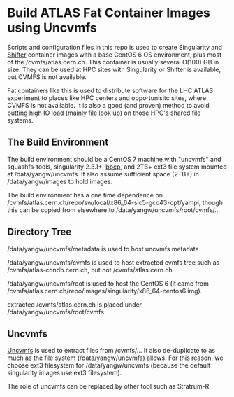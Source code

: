 # Build ATLAS Fat Container Images using Uncvmfs
Scripts and configuration files in this repo is used to create Singularity and [Shifter](https://github.com/NERSC/shifter) container images with a base CentOS 6 OS environment, plus most of the /cvmfs/atlas.cern.ch. This container is usually several O(100) GB in size. They can be used at HPC sites with Singularity or Shifter is available, but CVMFS is not available.

Fat containers like this is used to distribute software for the LHC ATLAS experiment to places like HPC centers and opportunisitc sites, where CVMFS is not available. It is also a good (and proven) method to avoid putting high IO load (mainly file look up) on those HPC's shared file systems.  

## The Build Environment
The build environment should be a CentOS 7 machine with "uncvmfs" and squashfs-tools, singularity 2.3.1+, [bbcp](https://www.slac.stanford.edu/~abh/bbcp/), and 2TB+ ext3 file system mounted at /data/yangw/uncvmfs. It also assume sufficient space (2TB+) in /data/yangw/images to hold images.

The build environment has a one time dependence on /cvmfs/atlas.cern.ch/repo/sw/local/x86_64-slc5-gcc43-opt/yampl, though this can be copied from elsewhere to /data/yangw/uncvmfs/root/cvmfs/...

## Directory Tree
/data/yangw/uncvmfs/metadata is used to host uncvmfs metadata

/data/yangw/uncvmfs/cvmfs is used to host extracted cvmfs tree such as /cvmfs/atlas-condb.cern.ch, but not /cvmfs/atlas.cern.ch

/data/yangw/uncvmfs/root is used to host the CentOS 6 (it came from /cvmfs/atlas.cern.ch/repo/images/singularity/x86_64-centos6.img). 

extracted /cvmfs/atlas.cern.ch is placed under /data/yangw/uncvmfs/root/cvmfs

## Uncvmfs
[Uncvmfs](https://github.com/ic-hep/uncvmfs) is used to extract files from /cvmfs/... It also de-duplicate to as much as the file system (/data/yangw/uncvmfs) allows. For this reason, we choose ext3 filesystem for /data/yangw/uncvmfs (because the default singularity images use ext3 filesystem).

The role of uncvmfs can be replaced by other tool such as Stratrum-R.
